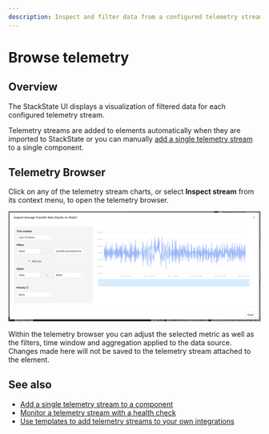 ```yaml
---
description: Inspect and filter data from a configured telemetry stream
---
```


# Browse telemetry

## Overview

The StackState UI displays a visualization of filtered data for each configured telemetry stream.

Telemetry streams are added to elements automatically when they are imported to StackState or you can manually [add a single telemetry stream](add-telemetry-to-element.md) to a single component.

## Telemetry Browser

Click on any of the telemetry stream charts, or select **Inspect stream** from its context menu, to open the telemetry browser.

![Telemetry browser](../../.gitbook/assets/v45_telemetry-browser.png)

Within the telemetry browser you can adjust the selected metric as well as the filters, time window and aggregation applied to the data source. Changes made here will not be saved to the telemetry stream attached to the element.

## See also

* [Add a single telemetry stream to a component](add-telemetry-to-element.md)
* [Monitor a telemetry stream with a health check](../health-state/add-a-health-check.md)
* [Use templates to add telemetry streams to your own integrations](../../configure/telemetry/telemetry_synchronized_topology.md "StackState Self-Hosted only")
